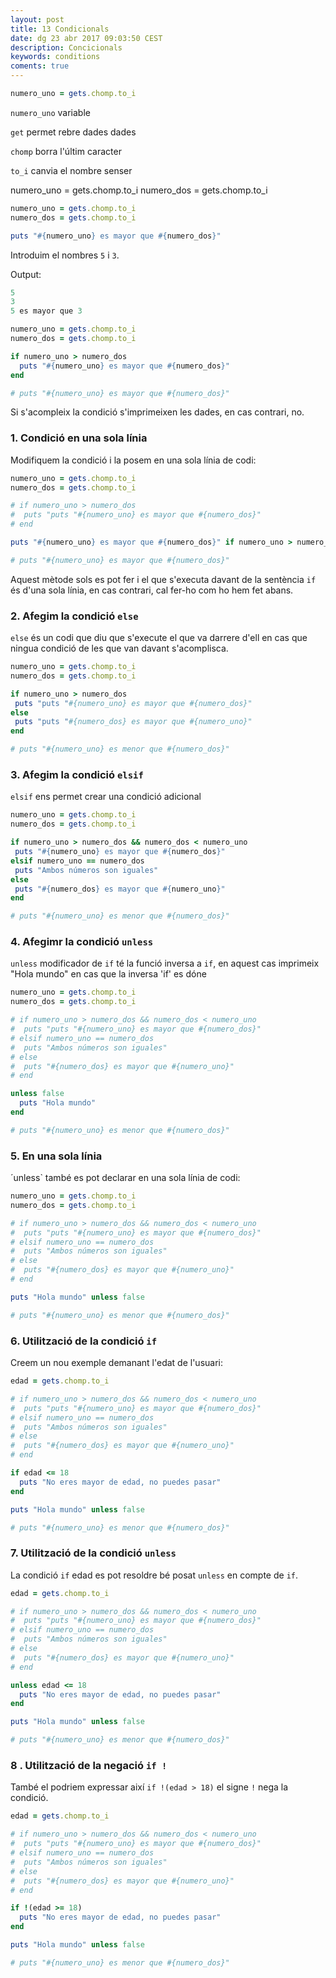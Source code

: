 ```yaml
---
layout: post
title: 13 Condicionals
date: dg 23 abr 2017 09:03:50 CEST 
description: Concicionals
keywords: conditions
coments: true
---
```



```ruby
numero_uno = gets.chomp.to_i
```

`numero_uno` variable

`get` permet rebre dades dades

`chomp` borra l'últim caracter

`to_i` canvia el nombre senser

numero_uno = gets.chomp.to_i
numero_dos = gets.chomp.to_i

```ruby
numero_uno = gets.chomp.to_i
numero_dos = gets.chomp.to_i

puts "#{numero_uno} es mayor que #{numero_dos}"
```

Introduim el nombres `5` i `3`.

Output:

```ruby
5
3
5 es mayor que 3
```



```ruby
numero_uno = gets.chomp.to_i
numero_dos = gets.chomp.to_i

if numero_uno > numero_dos
  puts "#{numero_uno} es mayor que #{numero_dos}"
end

# puts "#{numero_uno} es mayor que #{numero_dos}"
```

Si s'acompleix la condició s'imprimeixen les dades, en cas contrari, no.

### 1. Condició en una sola línia

Modifiquem la condició i la posem en una sola línia de codi:

```ruby
numero_uno = gets.chomp.to_i
numero_dos = gets.chomp.to_i

# if numero_uno > numero_dos
#  puts "puts "#{numero_uno} es mayor que #{numero_dos}"
# end

puts "#{numero_uno} es mayor que #{numero_dos}" if numero_uno > numero_dos

# puts "#{numero_uno} es mayor que #{numero_dos}"
```

Aquest mètode sols es pot fer i el que s'executa davant de la sentència `if` és d'una sola línia, en cas contrari, cal fer-ho com ho hem fet abans.

### 2. Afegim la condició `else`

`else` és un codi que diu que s'execute el que va darrere d'ell en cas que ningua condició de les que van davant s'acomplisca.

```ruby
numero_uno = gets.chomp.to_i
numero_dos = gets.chomp.to_i

if numero_uno > numero_dos
 puts "puts "#{numero_uno} es mayor que #{numero_dos}"
else
 puts "puts "#{numero_dos} es mayor que #{numero_uno}"
end

# puts "#{numero_uno} es menor que #{numero_dos}"
```
### 3. Afegim la condició `elsif`

`elsif` ens permet crear una condició adicional

```ruby
numero_uno = gets.chomp.to_i
numero_dos = gets.chomp.to_i

if numero_uno > numero_dos && numero_dos < numero_uno
 puts "#{numero_uno} es mayor que #{numero_dos}"
elsif numero_uno == numero_dos
 puts "Ambos números son iguales"
else
 puts "#{numero_dos} es mayor que #{numero_uno}"
end

# puts "#{numero_uno} es menor que #{numero_dos}"
```

### 4. Afegimr la condició `unless`

`unless` modificador de `if` té la funció inversa a `if`, en aquest cas imprimeix "Hola mundo" en cas que la inversa 'if' es dóne

```ruby
numero_uno = gets.chomp.to_i
numero_dos = gets.chomp.to_i

# if numero_uno > numero_dos && numero_dos < numero_uno
#  puts "puts "#{numero_uno} es mayor que #{numero_dos}"
# elsif numero_uno == numero_dos
#  puts "Ambos números son iguales"
# else
#  puts "#{numero_dos} es mayor que #{numero_uno}"
# end

unless false
  puts "Hola mundo"
end

# puts "#{numero_uno} es menor que #{numero_dos}"
```

### 5. En una sola línia

´unless` també es pot declarar en una sola línia de codi:

```ruby
numero_uno = gets.chomp.to_i
numero_dos = gets.chomp.to_i

# if numero_uno > numero_dos && numero_dos < numero_uno
#  puts "puts "#{numero_uno} es mayor que #{numero_dos}"
# elsif numero_uno == numero_dos
#  puts "Ambos números son iguales"
# else
#  puts "#{numero_dos} es mayor que #{numero_uno}"
# end

puts "Hola mundo" unless false

# puts "#{numero_uno} es menor que #{numero_dos}"
```

### 6. Utilització de la condició `if`

Creem un nou exemple demanant l'edat de l'usuari:


```ruby
edad = gets.chomp.to_i

# if numero_uno > numero_dos && numero_dos < numero_uno
#  puts "puts "#{numero_uno} es mayor que #{numero_dos}"
# elsif numero_uno == numero_dos
#  puts "Ambos números son iguales"
# else
#  puts "#{numero_dos} es mayor que #{numero_uno}"
# end

if edad <= 18
  puts "No eres mayor de edad, no puedes pasar"
end

puts "Hola mundo" unless false

# puts "#{numero_uno} es menor que #{numero_dos}"
```

### 7. Utilització de la condició `unless`

La condició `if` edad es pot resoldre bé posat `unless` en compte de `if`.

```ruby
edad = gets.chomp.to_i

# if numero_uno > numero_dos && numero_dos < numero_uno
#  puts "puts "#{numero_uno} es mayor que #{numero_dos}"
# elsif numero_uno == numero_dos
#  puts "Ambos números son iguales"
# else
#  puts "#{numero_dos} es mayor que #{numero_uno}"
# end

unless edad <= 18
  puts "No eres mayor de edad, no puedes pasar"
end

puts "Hola mundo" unless false

# puts "#{numero_uno} es menor que #{numero_dos}"
```

### 8 . Utilització de la negació `if !`

També el podriem expressar així `if !(edad > 18)` el signe `!` nega la condició.

```ruby
edad = gets.chomp.to_i

# if numero_uno > numero_dos && numero_dos < numero_uno
#  puts "puts "#{numero_uno} es mayor que #{numero_dos}"
# elsif numero_uno == numero_dos
#  puts "Ambos números son iguales"
# else
#  puts "#{numero_dos} es mayor que #{numero_uno}"
# end

if !(edad >= 18)
  puts "No eres mayor de edad, no puedes pasar"
end

puts "Hola mundo" unless false

# puts "#{numero_uno} es menor que #{numero_dos}"
```

